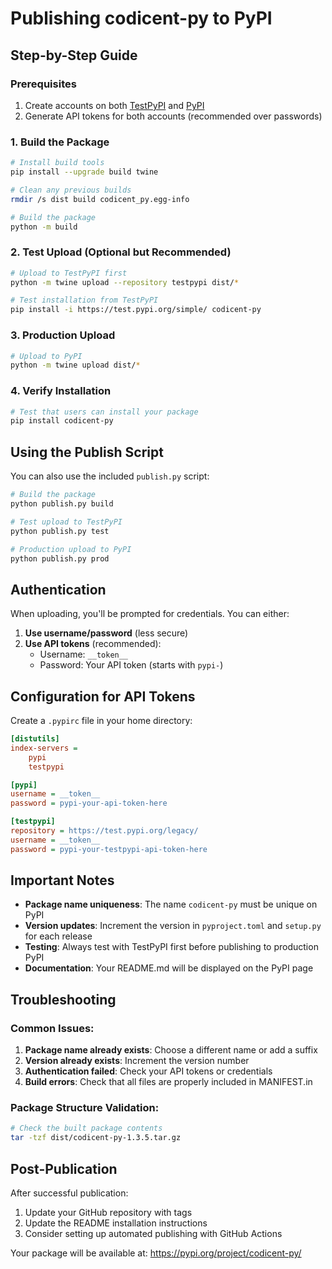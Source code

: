 # Publishing codicent-py to PyPI

## Step-by-Step Guide

### Prerequisites
1. Create accounts on both [TestPyPI](https://test.pypi.org/account/register/) and [PyPI](https://pypi.org/account/register/)
2. Generate API tokens for both accounts (recommended over passwords)

### 1. Build the Package
```bash
# Install build tools
pip install --upgrade build twine

# Clean any previous builds
rmdir /s dist build codicent_py.egg-info

# Build the package
python -m build
```

### 2. Test Upload (Optional but Recommended)
```bash
# Upload to TestPyPI first
python -m twine upload --repository testpypi dist/*

# Test installation from TestPyPI
pip install -i https://test.pypi.org/simple/ codicent-py
```

### 3. Production Upload
```bash
# Upload to PyPI
python -m twine upload dist/*
```

### 4. Verify Installation
```bash
# Test that users can install your package
pip install codicent-py
```

## Using the Publish Script

You can also use the included `publish.py` script:

```bash
# Build the package
python publish.py build

# Test upload to TestPyPI
python publish.py test

# Production upload to PyPI
python publish.py prod
```

## Authentication

When uploading, you'll be prompted for credentials. You can either:

1. **Use username/password** (less secure)
2. **Use API tokens** (recommended):
   - Username: `__token__`
   - Password: Your API token (starts with `pypi-`)

## Configuration for API Tokens

Create a `.pypirc` file in your home directory:

```ini
[distutils]
index-servers =
    pypi
    testpypi

[pypi]
username = __token__
password = pypi-your-api-token-here

[testpypi]
repository = https://test.pypi.org/legacy/
username = __token__
password = pypi-your-testpypi-api-token-here
```

## Important Notes

- **Package name uniqueness**: The name `codicent-py` must be unique on PyPI
- **Version updates**: Increment the version in `pyproject.toml` and `setup.py` for each release
- **Testing**: Always test with TestPyPI first before publishing to production PyPI
- **Documentation**: Your README.md will be displayed on the PyPI page

## Troubleshooting

### Common Issues:
1. **Package name already exists**: Choose a different name or add a suffix
2. **Version already exists**: Increment the version number
3. **Authentication failed**: Check your API tokens or credentials
4. **Build errors**: Check that all files are properly included in MANIFEST.in

### Package Structure Validation:
```bash
# Check the built package contents
tar -tzf dist/codicent-py-1.3.5.tar.gz
```

## Post-Publication

After successful publication:
1. Update your GitHub repository with tags
2. Update the README installation instructions
3. Consider setting up automated publishing with GitHub Actions

Your package will be available at: https://pypi.org/project/codicent-py/
